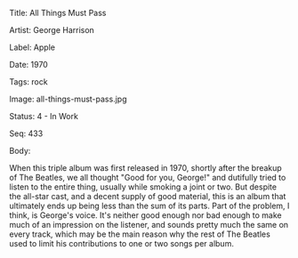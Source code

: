 Title:  All Things Must Pass

Artist: George Harrison

Label:  Apple

Date:   1970

Tags:   rock

Image:  all-things-must-pass.jpg

Status: 4 - In Work

Seq:    433

Body: 

When this triple album was first released in 1970, shortly after the breakup of The Beatles, we all thought "Good for you, George!" and dutifully tried to listen to the entire thing, usually while smoking a joint or two. But despite the all-star cast, and a decent supply of good material, this is an album that ultimately ends up being less than the sum of its parts. Part of the problem, I think, is George's voice. It's neither good enough nor bad enough to make much of an impression on the listener, and sounds pretty much the same on every track, which may be the main reason why the rest of The Beatles used to limit his contributions to one or two songs per album. 
